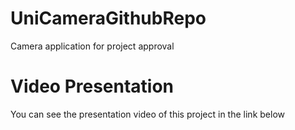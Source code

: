 # UniCameraGithubRepo
Camera application for project approval

# Video Presentation
You can see the presentation video of this project in the link below
